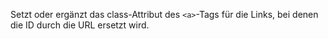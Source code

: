 Setzt oder ergänzt das class-Attribut des `<a>`-Tags für die Links, bei denen
die ID durch die URL ersetzt wird.